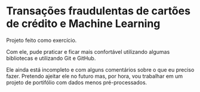 # Transações fraudulentas de cartões de crédito e Machine Learning

Projeto feito como exercício.

Com ele, pude praticar e ficar mais confortável utilizando algumas bibliotecas e utilizando Git e GitHub.

Ele ainda está incompleto e com alguns comentários sobre o que eu preciso fazer. Pretendo ajeitar ele no futuro mas, por hora, vou trabalhar em um projeto de portifólio com dados menos pré-processados.
